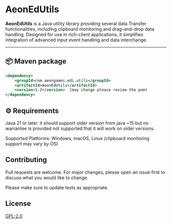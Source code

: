 # AeonEdUtils

**AeonEdUtils** is a Java utility library providing several data Transfer functionalities, including clipboard monitoring and drag-and-drop data handling.
Designed for use in rich-client applications, it simplifies integration of advanced input event handling and data interchange.

---

## 📦 Maven package 

```xml
<dependency>
    <groupId>com.aeongames.edi.utils</groupId>
    <artifactId>AeonEdUtils</artifactId>
    <version>1.2</version>  (may change please review the pom) 
</dependency>
```
## ⚙ Requirements
Java 21 or later. it should support older version from java ~15 but no warrantee is provided not supported that it will work on older versions. 

Supported Platforms: Windows, macOS, Linux (clipboard monitoring support may vary by OS)

## Contributing

Pull requests are welcome. For major changes, please open an issue first
to discuss what you would like to change.

Please make sure to update tests as appropriate.

## License

[GPL-2.0](https://github.com/ECartman/AeonEdUtils/tree/main?tab=GPL-2.0-1-ov-file#)
